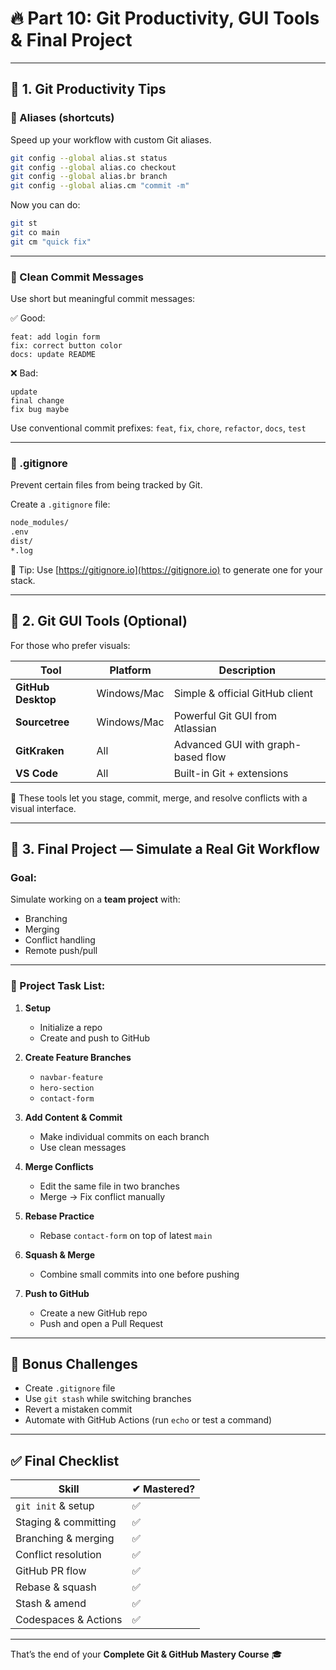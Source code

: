 # 🔥 Part 10: Git Productivity, GUI Tools & Final Project

---

## 🚀 1. Git Productivity Tips

### 🧠 Aliases (shortcuts)

Speed up your workflow with custom Git aliases.

```bash
git config --global alias.st status
git config --global alias.co checkout
git config --global alias.br branch
git config --global alias.cm "commit -m"
```

Now you can do:

```bash
git st
git co main
git cm "quick fix"
```

---

### 🧼 Clean Commit Messages

Use short but meaningful commit messages:

✅ Good:

```
feat: add login form
fix: correct button color
docs: update README
```

❌ Bad:

```
update
final change
fix bug maybe
```

Use conventional commit prefixes: `feat`, `fix`, `chore`, `refactor`, `docs`, `test`

---

### 🛑 .gitignore

Prevent certain files from being tracked by Git.

Create a `.gitignore` file:

```txt
node_modules/
.env
dist/
*.log
```

🧠 Tip: Use [https://gitignore.io](https://gitignore.io) to generate one for your stack.

---

## 🧰 2. Git GUI Tools (Optional)

For those who prefer visuals:

| Tool               | Platform    | Description                        |
| ------------------ | ----------- | ---------------------------------- |
| **GitHub Desktop** | Windows/Mac | Simple & official GitHub client    |
| **Sourcetree**     | Windows/Mac | Powerful Git GUI from Atlassian    |
| **GitKraken**      | All         | Advanced GUI with graph-based flow |
| **VS Code**        | All         | Built-in Git + extensions          |

📌 These tools let you stage, commit, merge, and resolve conflicts with a visual interface.

---

## 🧪 3. Final Project — Simulate a Real Git Workflow

### Goal:

Simulate working on a **team project** with:

* Branching
* Merging
* Conflict handling
* Remote push/pull

---

### 🎯 Project Task List:

1. **Setup**

   * Initialize a repo
   * Create and push to GitHub

2. **Create Feature Branches**

   * `navbar-feature`
   * `hero-section`
   * `contact-form`

3. **Add Content & Commit**

   * Make individual commits on each branch
   * Use clean messages

4. **Merge Conflicts**

   * Edit the same file in two branches
   * Merge → Fix conflict manually

5. **Rebase Practice**

   * Rebase `contact-form` on top of latest `main`

6. **Squash & Merge**

   * Combine small commits into one before pushing

7. **Push to GitHub**

   * Create a new GitHub repo
   * Push and open a Pull Request

---

## 🎉 Bonus Challenges

* Create `.gitignore` file
* Use `git stash` while switching branches
* Revert a mistaken commit
* Automate with GitHub Actions (run `echo` or test a command)

---

## ✅ Final Checklist

| Skill                | ✔ Mastered? |
| -------------------- | ----------- |
| `git init` & setup   | ✅           |
| Staging & committing | ✅           |
| Branching & merging  | ✅           |
| Conflict resolution  | ✅           |
| GitHub PR flow       | ✅           |
| Rebase & squash      | ✅           |
| Stash & amend        | ✅           |
| Codespaces & Actions | ✅           |

---

That’s the end of your **Complete Git & GitHub Mastery Course** 🎓
